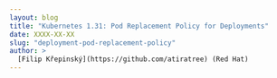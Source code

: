 ```yaml
---
layout: blog
title: "Kubernetes 1.31: Pod Replacement Policy for Deployments"
date: XXXX-XX-XX
slug: "deployment-pod-replacement-policy"
author: >
  [Filip Křepinský](https://github.com/atiratree) (Red Hat)
---
```


